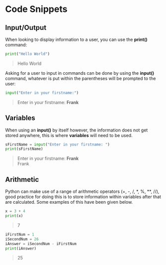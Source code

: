 # Code Snippets
## Input/Output
When looking to display information to a user, you can use the **print()** command:
```python
print("Hello World")
```
> Hello World

Asking for a user to input in commands can be done by using the **input()** command, whatever is put within the parentheses will be prompted to the user:
```python
input("Enter in your firstname:")
```
> Enter in your firstname: **Frank**

## Variables
When using an **input()** by itself however, the information does not get stored anywhere, this is where **variables** will need to be used.
```python
sFirstName = input("Enter in your firstname: ")
print(sFirstName)
```
> Enter in your firstname: **Frank**<br/>
> Frank

## Arithmetic
Python can make use of a range of arithmetic operators (+, -, /, *, %, **, //), good practice for doing this is to store information within variables after that are calculated. Some examples of this have been given below.
```python
x = 3 + 4
print(x)
```
>7

```python
iFirstNum = 1
iSecondNum = 26
iAnswer = iSecondNum - iFirstNum
print(iAnswer)
```
>25